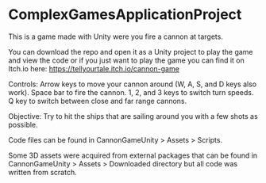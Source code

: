 # ComplexGamesApplicationProject
This is a game made with Unity were you fire a cannon at targets.

You can download the repo and open it as a Unity project to play the game and view the code or if you just want to play the game you can find it on Itch.io here: https://tellyourtale.itch.io/cannon-game

Controls:
Arrow keys to move your cannon around (W, A, S, and D keys also work).
Space bar to fire the cannon.
1, 2, and 3 keys to switch turn speeds.
Q key to switch between close and far range cannons.

Objective:
Try to hit the ships that are sailing around you with a few shots as possible.

Code files can be found in CannonGameUnity > Assets > Scripts.

Some 3D assets were acquired from external packages that can be found in CannonGameUnity > Assets > Downloaded directory but all code was written from scratch.
